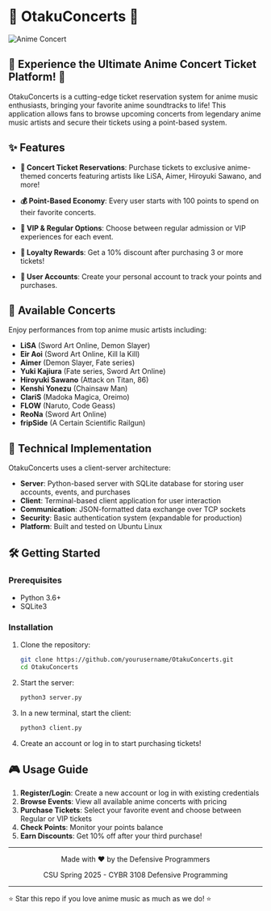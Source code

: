 # 🎵 OtakuConcerts 🎵

![Anime Concert](https://source.unsplash.com/random/1200x400/?anime+concert)

## 🌟 Experience the Ultimate Anime Concert Ticket Platform! 🌟

OtakuConcerts is a cutting-edge ticket reservation system for anime music enthusiasts, bringing your favorite anime soundtracks to life! This application allows fans to browse upcoming concerts from legendary anime music artists and secure their tickets using a point-based system.

## ✨ Features

- **🎫 Concert Ticket Reservations**: Purchase tickets to exclusive anime-themed concerts featuring artists like LiSA, Aimer, Hiroyuki Sawano, and more!
  
- **💰 Point-Based Economy**: Every user starts with 100 points to spend on their favorite concerts.
  
- **🌟 VIP & Regular Options**: Choose between regular admission or VIP experiences for each event.
  
- **💎 Loyalty Rewards**: Get a 10% discount after purchasing 3 or more tickets!
  
- **👥 User Accounts**: Create your personal account to track your points and purchases.

## 🚀 Available Concerts

Enjoy performances from top anime music artists including:

- **LiSA** (Sword Art Online, Demon Slayer)
- **Eir Aoi** (Sword Art Online, Kill la Kill)
- **Aimer** (Demon Slayer, Fate series)
- **Yuki Kajiura** (Fate series, Sword Art Online)
- **Hiroyuki Sawano** (Attack on Titan, 86)
- **Kenshi Yonezu** (Chainsaw Man)
- **ClariS** (Madoka Magica, Oreimo)
- **FLOW** (Naruto, Code Geass)
- **ReoNa** (Sword Art Online)
- **fripSide** (A Certain Scientific Railgun)

## 🔧 Technical Implementation

OtakuConcerts uses a client-server architecture:

- **Server**: Python-based server with SQLite database for storing user accounts, events, and purchases
- **Client**: Terminal-based client application for user interaction
- **Communication**: JSON-formatted data exchange over TCP sockets
- **Security**: Basic authentication system (expandable for production)
- **Platform**: Built and tested on Ubuntu Linux

## 🛠️ Getting Started

### Prerequisites

- Python 3.6+
- SQLite3

### Installation

1. Clone the repository:
   ```bash
   git clone https://github.com/yourusername/OtakuConcerts.git
   cd OtakuConcerts
   ```

2. Start the server:
   ```bash
   python3 server.py
   ```

3. In a new terminal, start the client:
   ```bash
   python3 client.py
   ```

4. Create an account or log in to start purchasing tickets!

## 🎮 Usage Guide

1. **Register/Login**: Create a new account or log in with existing credentials
2. **Browse Events**: View all available anime concerts with pricing
3. **Purchase Tickets**: Select your favorite event and choose between Regular or VIP tickets
4. **Check Points**: Monitor your points balance
5. **Earn Discounts**: Get 10% off after your third purchase!



---

<div align="center">
  <p>Made with ❤️ by the Defensive Programmers</p>
  <p>CSU Spring 2025 - CYBR 3108 Defensive Programming</p>
</div>

---

⭐ Star this repo if you love anime music as much as we do! ⭐